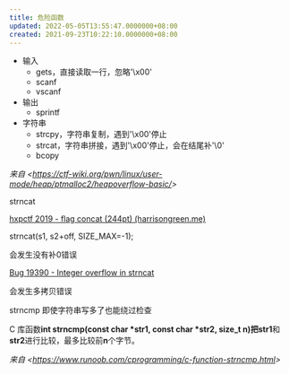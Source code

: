 ```yaml
---
title: 危险函数
updated: 2022-05-05T13:55:47.0000000+08:00
created: 2021-09-23T10:22:10.0000000+08:00
---
```


- 输入
  - gets，直接读取一行，忽略'\x00'
  - scanf
  - vscanf
- 输出
  - sprintf
- 字符串
  - strcpy，字符串复制，遇到'\x00'停止
  - strcat，字符串拼接，遇到'\x00'停止，会在结尾补'\0'
  - bcopy

*来自 \<<https://ctf-wiki.org/pwn/linux/user-mode/heap/ptmalloc2/heapoverflow-basic/>\>*

strncat

[hxpctf 2019 - flag concat (244pt) (harrisongreen.me)](https://ctf.harrisongreen.me/2019/hxpctf/flag_concat/)

strncat(s1, s2+off, SIZE_MAX=-1);

会发生没有补0错误

[Bug 19390 - Integer overflow in strncat](https://sourceware.org/bugzilla/show_bug.cgi?id=19390)

会发生多拷贝错误

strncmp 即使字符串写多了也能绕过检查

C 库函数**int strncmp(const char \*str1, const char \*str2, size_t n)**把**str1**和**str2**进行比较，最多比较前**n**个字节。

*来自 \<<https://www.runoob.com/cprogramming/c-function-strncmp.html>\>*
